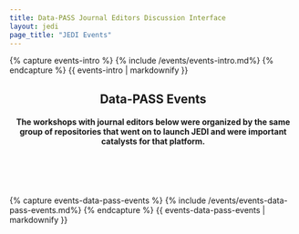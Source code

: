 ```yaml
---
title: Data-PASS Journal Editors Discussion Interface
layout: jedi
page_title: "JEDI Events"
---
```


<style>
  hr {
    border: 0;
    height: 1px;
    width: 50%;
    background-image: linear-gradient(to right, rgba(0, 0, 0, 0), rgba(0, 0, 0, 0.75), rgba(0, 0, 0, 0));
  }  
</style>

<div id="main" class="wrapper style1">
<div class="container">
<section>


{% capture events-intro %}
{% include /events/events-intro.md%}
{% endcapture %}
{{ events-intro | markdownify }}

<header class="major">
  <h1>Data-PASS Events</h1>
  <h4>The workshops with journal editors below were organized by the same group of repositories that went on to launch JEDI and were important catalysts for that platform.</h4>
</header>
<br>

{% capture events-data-pass-events %}
{% include /events/events-data-pass-events.md%}
{% endcapture %}
{{ events-data-pass-events | markdownify }}


</section>
</div>
</div>